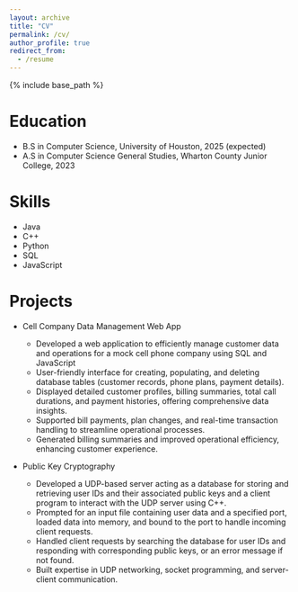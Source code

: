```yaml
---
layout: archive
title: "CV"
permalink: /cv/
author_profile: true
redirect_from:
  - /resume
---
```


{% include base_path %}

Education
======
* B.S in Computer Science, University of Houston, 2025 (expected)
* A.S in Computer Science General Studies, Wharton County Junior College, 2023

  
Skills
======
* Java
* C++
* Python
* SQL
* JavaScript


Projects
======
* Cell Company Data Management Web App
  - Developed a web application to efficiently manage customer data and operations for a mock cell phone company using SQL and JavaScript
  - User-friendly interface for creating, populating, and deleting database tables (customer records, phone plans, payment details).
  - Displayed detailed customer profiles, billing summaries, total call durations, and payment histories, offering comprehensive data insights.
  - Supported bill payments, plan changes, and real-time transaction handling to streamline operational processes.
  - Generated billing summaries and improved operational efficiency, enhancing customer experience.

* Public Key Cryptography
  - Developed a UDP-based server acting as a database for storing and retrieving user IDs and their associated public keys and a client program to interact with the UDP server using C++.
  - Prompted for an input file containing user data and a specified port, loaded data into memory, and bound to the port to handle incoming client requests.
  - Handled client requests by searching the database for user IDs and responding with corresponding public keys, or an error message if not found.
  - Built expertise in UDP networking, socket programming, and server-client communication.
  
